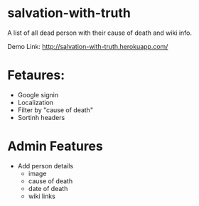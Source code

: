 # salvation-with-truth
A list of all dead person with their cause of death and wiki info.

Demo Link: http://salvation-with-truth.herokuapp.com/

# Fetaures:
   - Google signin
   - Localization 
   - Filter by "cause of death"
   - Sortinh headers
# Admin Features
   - Add person details
       - image
       - cause of death
       - date of death
       - wiki links
